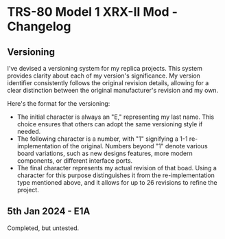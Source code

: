 # TRS-80 Model 1 XRX-II Mod - Changelog

## Versioning

I've devised a versioning system for my replica projects. This system provides clarity about each of my version's significance. My version identifier consistently follows the original revision details, allowing for a clear distinction between the original manufacturer's revision and my own.

Here's the format for the versioning:
- The initial character is always an "E," representing my last name. This choice ensures that others can adopt the same versioning style if needed.
- The following character is a number, with "1" signifying a 1-1 re-implementation of the original. Numbers beyond "1" denote various board variations, such as new designs features, more modern components, or different interface ports.
- The final character represents my actual revision of that boad. Using a character for this purpose distinguishes it from the re-implementation type mentioned above, and it allows for up to 26 revisions to refine the project.

## 5th Jan 2024 - E1A

Completed, but untested.
